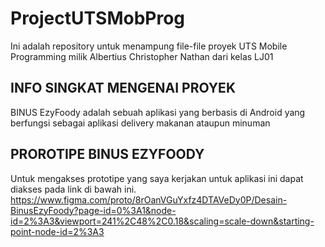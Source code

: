 # ProjectUTSMobProg
Ini adalah repository untuk menampung file-file proyek UTS Mobile Programming milik Albertius Christopher Nathan dari kelas LJ01

INFO SINGKAT MENGENAI PROYEK
----------------------------

BINUS EzyFoody adalah sebuah aplikasi yang berbasis di Android yang berfungsi sebagai aplikasi delivery makanan ataupun minuman

PROROTIPE BINUS EZYFOODY
------------------------
Untuk mengakses prototipe yang saya kerjakan untuk aplikasi ini dapat diakses pada link di bawah ini.
https://www.figma.com/proto/8rOanVGuYxfz4DTAVeDy0P/Desain-BinusEzyFoody?page-id=0%3A1&node-id=2%3A3&viewport=241%2C48%2C0.18&scaling=scale-down&starting-point-node-id=2%3A3
